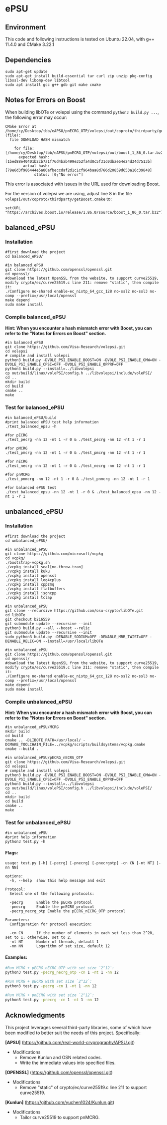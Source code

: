 # ePSU

## Environment

This code and following instructions is tested on Ubuntu 22.04, with g++ 11.4.0 and CMake 3.22.1

## Dependencies

```shell
sudo apt-get update
sudo apt-get install build-essential tar curl zip unzip pkg-config libssl-dev libomp-dev libtool
sudo apt install gcc g++ gdb git make cmake
```

## Notes for Errors on Boost

When building libOTe or volepsi using the command `python3 build.py ...`, the following error may occur:

```
CMake Error at /home/cy/Desktop/tbb/eAPSU/pnECRG_OTP/volepsi/out/coproto/thirdparty/getBoost.cmake:67 (file):
  file DOWNLOAD HASH mismatch

    for file: [/home/cy/Desktop/tbb/eAPSU/pnECRG_OTP/volepsi/out/boost_1_86_0.tar.bz2]
      expected hash: [1bed88e40401b2cb7a1f76d4bab499e352fa4d0c5f31c0dbae64e24d34d7513b]
        actual hash: [79e6d3f986444e5a80afbeccdaf2d1c1cf964baa8d766d20859d653a16c39848]
             status: [0;"No error"]
```

This error is associated with issues in the URL used for downloading Boost.

For the version of volepsi we are using, adjust line 8 in the file `volepsi/out/coproto/thirdparty/getBoost.cmake` to:

```
set(URL "https://archives.boost.io/release/1.86.0/source/boost_1_86_0.tar.bz2")
```

## balanced_ePSU

### Installation

```shell
#first download the project
cd balanced_ePSU/

#in balanced_ePSU
git clone https://github.com/openssl/openssl.git
cd openssl/ 
#download the latest OpenSSL from the website, to support curve25519, modify crypto/ec/curve25519.c line 211: remove "static", then compile it:
./Configure no-shared enable-ec_nistp_64_gcc_128 no-ssl2 no-ssl3 no-comp --prefix=/usr/local/openssl
make depend
sudo make install
```

### Compile balanced_ePSU

**Hint: When you encounter a hash mismatch error with Boost, you can refer to the "Notes for Errors on Boost" section.**

```shell
#in balanced_ePSU
git clone https://github.com/Visa-Research/volepsi.git
cd volepsi
# compile and install volepsi
python3 build.py -DVOLE_PSI_ENABLE_BOOST=ON -DVOLE_PSI_ENABLE_GMW=ON -DVOLE_PSI_ENABLE_CPSI=OFF -DVOLE_PSI_ENABLE_OPPRF=OFF
python3 build.py --install=../libvolepsi
cp out/build/linux/volePSI/config.h ../libvolepsi/include/volePSI/
cd ..
mkdir build
cd build
cmake ..
make
```

### Test for balanced_ePSU

```shell
#in balanced_ePSU/build
#print balanced ePSU test help information
./test_balanced_epsu -h

#for pECRG
./test_pecrg -nn 12 -nt 1 -r 0 & ./test_pecrg -nn 12 -nt 1 -r 1

#for pMCRG
./test_pmcrg -nn 12 -nt 1 -r 0 & ./test_pmcrg -nn 12 -nt 1 -r 1 

#for nECRG
./test_necrg -nn 12 -nt 1 -r 0 & ./test_necrg -nn 12 -nt 1 -r 1 

#for pnMCRG
./test_pnmcrg -nn 12 -nt 1 -r 0 & ./test_pnmcrg -nn 12 -nt 1 -r 1 

#for balanced ePSU test 
./test_balanced_epsu -nn 12 -nt 1 -r 0 & ./test_balanced_epsu -nn 12 -nt 1 -r 1
```

## unbalanced_ePSU

### Installation 

```shell
#first download the project
cd unbalanced_ePSU/

#in unbalanced_ePSU
git clone https://github.com/microsoft/vcpkg
cd vcpkg/
./bootstrap-vcpkg.sh
./vcpkg install seal[no-throw-tran]
./vcpkg install kuku
./vcpkg install openssl
./vcpkg install log4cplus
./vcpkg install cppzmq
./vcpkg install flatbuffers
./vcpkg install jsoncpp
./vcpkg install tclap

#in unbalanced_ePSU
git clone --recursive https://github.com/osu-crypto/libOTe.git
cd libOTe
git checkout b216559
git submodule update --recursive --init 
python3 build.py --all --boost --relic
git submodule update --recursive --init 
sudo python3 build.py -DENABLE_SODIUM=OFF -DENABLE_MRR_TWIST=OFF -DENABLE_RELIC=ON --install=/usr/local/libOTe

#in unbalanced_ePSU
git clone https://github.com/openssl/openssl.git
cd openssl/ 
#download the latest OpenSSL from the website, to support curve25519, modify crypto/ec/curve25519.c line 211: remove "static", then compile it:
./Configure no-shared enable-ec_nistp_64_gcc_128 no-ssl2 no-ssl3 no-comp --prefix=/usr/local/openssl
make depend
sudo make install
```

### Compile unbalanced_ePSU

**Hint: When you encounter a hash mismatch error with Boost, you can refer to the "Notes for Errors on Boost" section.**

```shell
#in unbalanced_ePSU/MCRG
mkdir build
cd build
cmake .. -DLIBOTE_PATH=/usr/local/ -DCMAKE_TOOLCHAIN_FILE=../vcpkg/scripts/buildsystems/vcpkg.cmake 
cmake --build .

#in unbalanced_ePSU/pECRG_nECRG_OTP
git clone https://github.com/Visa-Research/volepsi.git
cd volepsi
# compile and install volepsi
python3 build.py -DVOLE_PSI_ENABLE_BOOST=ON -DVOLE_PSI_ENABLE_GMW=ON -DVOLE_PSI_ENABLE_CPSI=OFF -DVOLE_PSI_ENABLE_OPPRF=OFF
python3 build.py --install=../libvolepsi
cp out/build/linux/volePSI/config.h ../libvolepsi/include/volePSI/
cd ..
mkdir build
cd build
cmake ..
make
```

### Test for unbalanced_ePSU

```shell
#in unbalanced_ePSU
#print help information
python3 test.py -h
```

#### Flags:

    usage: test.py [-h] [-pecrg] [-pnecrg] [-pnecrgotp] -cn CN [-nt NT] [-nn NN]
    
    options:
      -h, --help  show this help message and exit
    
    Protocol:
      Select one of the following protocols:
    
      -pecrg      Enable the pECRG protocol
      -pnecrg     Enable the pnECRG protocol
      -pecrg_necrg_otp Enable the pECRG_nECRG_OTP protocol
    
    Parameters:
      Configuration for protocol execution:
    
      -cn CN      If the number of elements in each set less than 2^20, set to 1; otherwise, set to 2.
      -nt NT      Number of threads, default 1
      -nn NN      Logarithm of set size, default 12

#### Examples: 

``` bash
#Run MCRG + pECRG_nECRG_OTP with set size `2^12`:
python3 test.py -pecrg_necrg_otp -cn 1 -nt 1 -nn 12

#Run MCRG + pECRG with set size `2^12`:
python3 test.py -pecrg -cn 1 -nt 1 -nn 12

#Run MCRG + pnECRG with set size `2^12`:
python3 test.py -pnecrg -cn 1 -nt 1 -nn 12
```

## Acknowledgments

This project leverages several third-party libraries, some of which have been modified to better suit the needs of this project. Specifically:

**[APSU]**  (https://github.com/real-world-cryprography/APSU.git)

- Modifications
  - Remove Kunlun and OSN related codes.
  - Write the immediate values into specified files.

**[OPENSSL]**  (https://github.com/openssl/openssl.git)

- Modifications
  - Remove "static" of crypto/ec/curve25519.c line 211 to support curve25519.

**[Kunlun]**   (https://github.com/yuchen1024/Kunlun.git)

- Modifications
  - Tailor curve25519 to support pnMCRG.



































